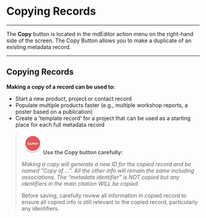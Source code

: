 # Copying Records

---

The **Copy** button is located in the mdEditor action menu on the right-hand side of the screen. The Copy Button allows you to make a duplicate of an existing metadata record.

---

## Copying Records

**Making a copy of a record can be used to:**

* Start a new product, project or contact record
* Populate multiple products faster \(e.g., multiple workshop reports, a poster based on a publication\)
* Create a 'template record' for a project that can be used as a starting place for each full metadata record

> ![](/assets/caution.png)**Use the Copy button carefully:**
>
> _Making a copy will generate a new ID for the copied record and be named “Copy of …”. All the other info will remain the same including associations. The “metadata identifier” is NOT copied but any identifiers in the main citation WILL be copied._
>
> Before saving, carefully review all information in copied record to ensure all copied info is still relevant to the copied record, particularly any identifiers.

### 



